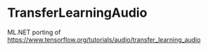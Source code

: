 # TransferLearningAudio
ML.NET porting of https://www.tensorflow.org/tutorials/audio/transfer_learning_audio
